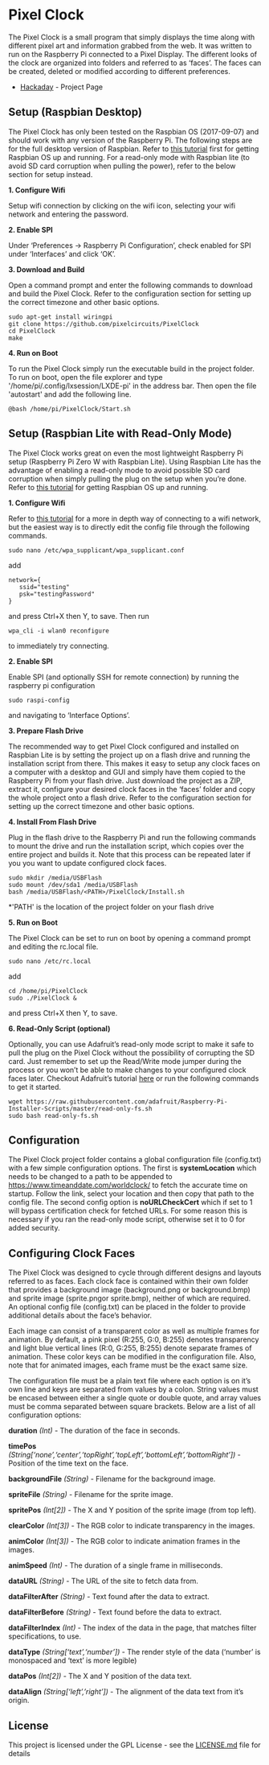 # Pixel Clock
The Pixel Clock is a small program that simply displays the time along with different pixel art and information grabbed from the web. It was written to run on the Raspberry Pi connected to a Pixel Display. The different looks of the clock are organized into folders and referred to as ‘faces’. The faces can be created, deleted or modified according to different preferences.

* [Hackaday](https://hackaday.io/project/28447-pixel-clock) - Project Page

## Setup (Raspbian Desktop)
The Pixel Clock has only been tested on the Raspbian OS (2017-09-07) and should work with any version of the Raspberry Pi. The following steps are for the full desktop version of Raspbian. Refer to [this tutorial](https://www.raspberrypi.org/documentation/installation/installing-images/README.md) first for getting Raspbian OS up and running. For a read-only mode with Raspbian lite (to avoid SD card corruption when pulling the power), refer to the below section for setup instead.

**1. Configure Wifi**

Setup wifi connection by clicking on the wifi icon, selecting your wifi network and entering the password.

**2. Enable SPI**

Under ‘Preferences -> Raspberry Pi Configuration’, check enabled for SPI under ‘Interfaces’ and click ‘OK’.

**3. Download and Build**

Open a command prompt and enter the following commands to download and build the Pixel Clock. Refer to the configuration section for setting up the correct timezone and other basic options.
```
sudo apt-get install wiringpi
git clone https://github.com/pixelcircuits/PixelClock 
cd PixelClock
make
```

**4. Run on Boot**

To run the Pixel Clock simply run the executable build in the project folder. To run on boot, open the file explorer and type '/home/pi/.config/lxsession/LXDE-pi' in the address bar. Then open the file 'autostart' and add the following line.
```
@bash /home/pi/PixelClock/Start.sh
```

## Setup (Raspbian Lite with Read-Only Mode)

The Pixel Clock works great on even the most lightweight Raspberry Pi setup (Raspberry Pi Zero W with Raspbian Lite). Using Raspbian Lite has the advantage of enabling a read-only mode to avoid possible SD card corruption when simply pulling the plug on the setup when you’re done. Refer to [this tutorial](https://www.raspberrypi.org/documentation/installation/installing-images/README.md) for getting Raspbian OS up and running. 

**1. Configure Wifi**

Refer to [this tutorial](https://www.raspberrypi.org/documentation/configuration/wireless/wireless-cli.md) for a more in depth way of connecting to a wifi network, but the easiest way is to directly edit the config file through the following commands.
```
sudo nano /etc/wpa_supplicant/wpa_supplicant.conf
```
add
```
network={
   ssid="testing"
   psk="testingPassword"
}
```
and press Ctrl+X then Y, to save. Then run 
```
wpa_cli -i wlan0 reconfigure 
```
to immediately try connecting.

**2. Enable SPI**

Enable SPI (and optionally SSH for remote connection) by running the raspberry pi configuration 
```
sudo raspi-config 
```
and navigating to ‘Interface Options’.

**3. Prepare Flash Drive**

The recommended way to get Pixel Clock configured and installed on Raspbian Lite is by setting the project up on a flash drive and running the installation script from there. This makes it easy to setup any clock faces on a computer with a desktop and GUI and simply have them copied to the Raspberry Pi from your flash drive. Just download the project as a ZIP, extract it, configure your desired clock faces in the ‘faces’ folder and copy the whole project onto a flash drive. Refer to the configuration section for setting up the correct timezone and other basic options.

**4. Install From Flash Drive**

Plug in the flash drive to the Raspberry Pi and run the following commands to mount the drive and run the installation script, which copies over the entire project and builds it. Note that this process can be repeated later if you you want to update configured clock faces.
```
sudo mkdir /media/USBFlash
sudo mount /dev/sda1 /media/USBFlash
bash /media/USBFlash/<PATH>/PixelClock/Install.sh
```
*'PATH' is the location of the project folder on your flash drive

**5. Run on Boot**

The Pixel Clock can be set to run on boot by opening a command prompt and editing the rc.local file.
```
sudo nano /etc/rc.local
```
add 
```
cd /home/pi/PixelClock
sudo ./PixelClock & 
```
and press Ctrl+X then Y, to save.
    
**6. Read-Only Script (optional)**

Optionally, you can use Adafruit’s read-only mode script to make it safe to pull the plug on the Pixel Clock without the possibility of corrupting the SD card. Just remember to set up the Read/Write mode jumper during the process or you won’t be able to make changes to your configured clock faces later. Checkout Adafruit’s tutorial [here](https://learn.adafruit.com/read-only-raspberry-pi/) or run the following commands to get it started.
```
wget https://raw.githubusercontent.com/adafruit/Raspberry-Pi-Installer-Scripts/master/read-only-fs.sh
sudo bash read-only-fs.sh
```

## Configuration

The Pixel Clock project folder contains a global configuration file (config.txt) with a few simple configuration options. The first is **systemLocation** which needs to be changed to a path to be appended to https://www.timeanddate.com/worldclock/ to fetch the accurate time on startup. Follow the link, select your location and then copy that path to the config file. The second config option is **noURLCheckCert** which if set to 1 will bypass certification check for fetched URLs. For some reason this is necessary if you ran the read-only mode script, otherwise set it to 0 for added security.

## Configuring Clock Faces
The Pixel Clock was designed to cycle through different designs and layouts referred to as faces. Each clock face is contained within their own folder that provides a background image (background.png or background.bmp) and sprite image (sprite.pngor sprite.bmp), neither of which are required. An optional config file (config.txt) can be placed in the folder to provide additional details about the face’s behavior.

Each image can consist of a transparent color as well as multiple frames for animation. By default, a pink pixel (R:255, G:0, B:255) denotes transparency and light blue vertical lines (R:0, G:255, B:255) denote separate frames of animation. These color keys can be modified in the configuration file. Also, note that for animated images, each frame must be the exact same size.

The configuration file must be a plain text file where each option is on it’s own line and keys are separated from values by a colon. String values must be encased between either a single quote or double quote, and array values must be comma separated between square brackets. Below are a list of all configuration options:

**duration** *(Int)* - The duration of the face in seconds.

**timePos** *(String[‘none’,‘center’,‘topRight’,‘topLeft’,‘bottomLeft’,‘bottomRight’])* - Position of the time text on the face.

**backgroundFile** *(String)* - Filename for the background image.

**spriteFile** *(String)* -  Filename for the sprite image.

**spritePos** *(Int[2])* - The X and Y position of the sprite image (from top left). 

**clearColor** *(Int[3])* - The RGB color to indicate transparency in the images.

**animColor** *(Int[3])* - The RGB color to indicate animation frames in the images.

**animSpeed** *(Int)* - The duration of a single frame in milliseconds.

**dataURL** *(String)* - The URL of the site to fetch data from.

**dataFilterAfter** *(String)* - Text found after the data to extract.

**dataFilterBefore** *(String)* - Text found before the data to extract. 

**dataFilterIndex** *(Int)* - The index of the data in the page, that matches filter specifications, to use.

**dataType** *(String[‘text’,‘number’])* - The render style of the data (‘number’ is monospaced and ‘text’ is more legible)

**dataPos** *(Int[2])* - The X and Y position of the data text.

**dataAlign** *(String[‘left’,’right’])* - The alignment of the data text from it’s origin.

## License

This project is licensed under the GPL License - see the [LICENSE.md](LICENSE.md) file for details
